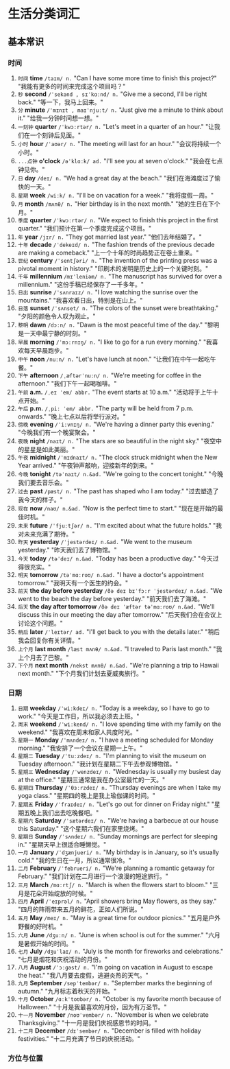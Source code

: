 # 生活分类词汇

## 基本常识

### 时间

1. `时间` **time** `/taɪm/ n.`
   "Can I have some more time to finish this project?"
   "我能有更多的时间来完成这个项目吗？"
2. `秒` **second** `/ˈsekənd , sɪˈkɑːnd/ n.`
   "Give me a second, I'll be right back."
   "等一下，我马上回来。"
3. `分` **minute** `/ˈmɪnɪt , maɪˈnjuːt/ n.`
   "Just give me a minute to think about it."
   "给我一分钟时间想一想。"
4. `一刻钟` **quarter** `/ˈkwɔːrtər/ n.`
   "Let's meet in a quarter of an hour."
   "让我们在一个刻钟后见面。"
5. `小时` **hour** `/ˈaʊər/ n.`
   "The meeting will last for an hour."
   "会议将持续一个小时。"
6. `...点钟` **o'clock** `/əˈklɑːk/ ad.`
   "I'll see you at seven o'clock."
   "我会在七点钟见你。"
7. `日` **day** `/deɪ/ n.`
   "We had a great day at the beach."
   "我们在海滩度过了愉快的一天。"
8. `星期` **week** `/wiːk/ n.`
   "I'll be on vacation for a week."
   "我将度假一周。"
9. `月` **month** `/mʌnθ/ n.`
   "Her birthday is in the next month."
   "她的生日在下个月。"
10. `季度` **quarter** `/ˈkwɔːrtər/ n.`
    "We expect to finish this project in the first quarter."
    "我们预计在第一个季度完成这个项目。"
11. `年` **year** `/jɪr/ n.`
    "They got married last year."
    "他们去年结婚了。"
12. `十年` **decade** `/ˈdekeɪd/ n.`
    "The fashion trends of the previous decade are making a comeback."
    "上一个十年的时尚趋势正在卷土重来。"
13. `世纪` **century** `/ˈsentʃəri/ n.`
    "The invention of the printing press was a pivotal moment in history."
    "印刷术的发明是历史上的一个关键时刻。"
14. `千年` **millennium** `/mɪˈleniəm/ n.`
    "The manuscript has survived for over a millennium."
    "这份手稿已经保存了一千多年。"
15. `日出` **sunrise** `/ˈsʌnraɪz/ n.`
    "I love watching the sunrise over the mountains."
    "我喜欢看日出，特别是在山上。"
16. `日落` **sunset** `/ˈsʌnset/ n.`
    "The colors of the sunset were breathtaking."
    "夕阳的颜色令人叹为观止。"
17. `黎明` **dawn** `/dɔːn/ n.`
    "Dawn is the most peaceful time of the day."
    "黎明是一天中最宁静的时刻。"
18. `早晨` **morning** `/ˈmɔːrnɪŋ/ n.`
    "I like to go for a run every morning."
    "我喜欢每天早晨跑步。"
19. `中午` **noon** `/nuːn/ n.`
    "Let's have lunch at noon."
    "让我们在中午一起吃午餐。"
20. `下午` **afternoon** `/ˌæftərˈnuːn/ n.`
    "We're meeting for coffee in the afternoon."
    "我们下午一起喝咖啡。"
21. `午前` **a.m.** `/ˌeɪ ˈem/ abbr.`
    "The event starts at 10 a.m."
    "活动将于上午十点开始。"
22. `午后` **p.m.** `/ˌpiː ˈem/ abbr.`
    "The party will be held from 7 p.m. onwards."
    "晚上七点以后将举行派对。"
23. `傍晚` **evening** `/ˈiːvnɪŋ/ n.`
    "We're having a dinner party this evening."
    "今晚我们有一个晚宴聚会。"
24. `夜晚` **night** `/naɪt/ n.`
    "The stars are so beautiful in the night sky."
    "夜空中的星星是如此美丽。"
25. `午夜` **midnight** `/ˈmɪdnaɪt/ n.`
    "The clock struck midnight when the New Year arrived."
    "午夜钟声敲响，迎接新年的到来。"
26. `今晚` **tonight** `/təˈnaɪt/ n.&ad.`
    "We're going to the concert tonight."
    "今晚我们要去音乐会。"
27. `过去` **past** `/pæst/ n.`
    "The past has shaped who I am today."
    "过去塑造了我今天的样子。"
28. `现在` **now** `/naʊ/ n.&ad.`
    "Now is the perfect time to start."
    "现在是开始的最佳时机。"
29. `未来` **future** `/ˈfjuːtʃər/ n.`
    "I'm excited about what the future holds."
    "我对未来充满了期待。"
30. `昨天` **yesterday** `/ˈjestərdeɪ/ n.&ad.`
    "We went to the museum yesterday."
    "昨天我们去了博物馆。"
31. `今天` **today** `/təˈdeɪ/ n.&ad.`
    "Today has been a productive day."
    "今天过得很充实。"
32. `明天` **tomorrow** `/təˈmɑːroʊ/ n.&ad.`
    "I have a doctor's appointment tomorrow."
    "我明天有一个医生的约会。"
33. `前天` **the day before yesterday** `/ðə deɪ bɪˈfɔːr ˈjestərdeɪ/ n.&ad.`
    "We went to the beach the day before yesterday."
    "前天我们去了海滩。"
34. `后天` **the day after tomorrow** `/ðə deɪ ˈæftər təˈmɑːroʊ/ n.&ad.`
    "We'll discuss this in our meeting the day after tomorrow."
    "后天我们会在会议上讨论这个问题。"
35. `稍后` **later** `/ˈleɪtər/ ad.`
    "I'll get back to you with the details later."
    "稍后我会回复你有关详情。"
36. `上个月` **last month** `/læst mʌnθ/ n.&ad.`
    "I traveled to Paris last month."
    "我上个月去了巴黎。"
37. `下个月` **next month** `/nekst mʌnθ/ n.&ad.`
    "We're planning a trip to Hawaii next month."
    "下个月我们计划去夏威夷旅行。"

### 日期

1. `日期` **weekday** `/ˈwiːkdeɪ/ n.`
   "Today is a weekday, so I have to go to work."
   "今天是工作日，所以我必须去上班。"
2. `周末` **weekend** `/ˈwiːkend/ n.`
   "I love spending time with my family on the weekend."
   "我喜欢在周末和家人共度时光。"
3. `星期一` **Monday** `/ˈmʌndeɪ/ n.`
   "I have a meeting scheduled for Monday morning."
   "我安排了一个会议在星期一上午。"
4. `星期二` **Tuesday** `/ˈtuːzdeɪ/ n.`
   "I'm planning to visit the museum on Tuesday afternoon."
   "我计划在星期二下午去参观博物馆。"
5. `星期三` **Wednesday** `/ˈwenzdeɪ/ n.`
   "Wednesday is usually my busiest day at the office."
   "星期三通常是我在办公室最忙的一天。"
6. `星期四` **Thursday** `/ˈθɜːrzdeɪ/ n.`
   "Thursday evenings are when I take my yoga class."
   "星期四的晚上是我上瑜伽课的时间。"
7. `星期五` **Friday** `/ˈfraɪdeɪ/ n.`
   "Let's go out for dinner on Friday night."
   "星期五晚上我们出去吃晚餐吧。"
8. `星期六` **Saturday** `/ˈsætərdeɪ/ n.`
   "We're having a barbecue at our house this Saturday."
   "这个星期六我们在家里烧烤。"
9. `星期日` **Sunday** `/ˈsʌndeɪ/ n.`
   "Sunday mornings are perfect for sleeping in."
   "星期天早上很适合睡懒觉。"
10. `一月` **January** `/ˈdʒænjueri/ n.`
    "My birthday is in January, so it's usually cold."
    "我的生日在一月，所以通常很冷。"
11. `二月` **February** `/ˈfebrueri/ n.`
    "We're planning a romantic getaway for February."
    "我们计划在二月进行一个浪漫的短途旅行。"
12. `三月` **March** `/mɑːrtʃ/ n.`
    "March is when the flowers start to bloom."
    "三月是花朵开始绽放的时候。"
13. `四月` **April** `/ˈeɪprəl/ n.`
    "April showers bring May flowers, as they say."
    "四月的阵雨带来五月的鲜花，正如人们所说。"
14. `五月` **May** `/meɪ/ n.`
    "May is a great time for outdoor picnics."
    "五月是户外野餐的好时机。"
15. `六月` **June** `/dʒuːn/ n.`
    "June is when school is out for the summer."
    "六月是暑假开始的时间。"
16. `七月` **July** `/dʒuˈlaɪ/ n.`
    "July is the month for fireworks and celebrations."
    "七月是烟花和庆祝活动的月份。"
17. `八月` **August** `/ˈɔːɡəst/ n.`
    "I'm going on vacation in August to escape the heat."
    "我八月要去度假，逃避炎热的天气。"
18. `九月` **September** `/sepˈtembər/ n.`
    "September marks the beginning of autumn."
    "九月标志着秋天的开始。"
19. `十月` **October** `/ɑːkˈtoʊbər/ n.`
    "October is my favorite month because of Halloween."
    "十月是我最喜欢的月份，因为有万圣节。"
20. `十一月` **November** `/noʊˈvembər/ n.`
    "November is when we celebrate Thanksgiving."
    "十一月是我们庆祝感恩节的时间。"
21. `十二月` **December** `/dɪˈsembər/ n.`
    "December is filled with holiday festivities."
    "十二月充满了节日的庆祝活动。"

### 方位与位置
